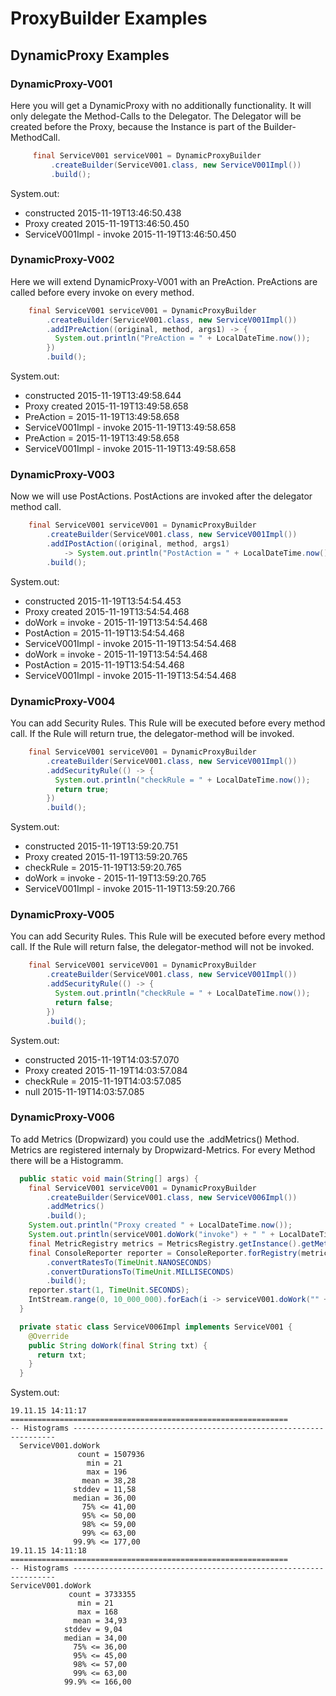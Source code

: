 # ProxyBuilder Examples

## DynamicProxy Examples

### DynamicProxy-V001
Here you will get a DynamicProxy with no additionally functionality.
It will only delegate the Method-Calls to the Delegator.
The Delegator will be created before the Proxy, because the Instance is
part of the Builder-MethodCall.

```java
     final ServiceV001 serviceV001 = DynamicProxyBuilder
         .createBuilder(ServiceV001.class, new ServiceV001Impl())
         .build();
```

System.out:
 * constructed 2015-11-19T13:46:50.438
 * Proxy created 2015-11-19T13:46:50.450
 * ServiceV001Impl - invoke 2015-11-19T13:46:50.450
 
### DynamicProxy-V002
  Here we will extend DynamicProxy-V001 with an PreAction.
  PreActions are called before every invoke on every method.

```java
    final ServiceV001 serviceV001 = DynamicProxyBuilder
        .createBuilder(ServiceV001.class, new ServiceV001Impl())
        .addIPreAction((original, method, args1) -> {
          System.out.println("PreAction = " + LocalDateTime.now());
        })
        .build();
```

System.out:
* constructed 2015-11-19T13:49:58.644
* Proxy created 2015-11-19T13:49:58.658
* PreAction = 2015-11-19T13:49:58.658
* ServiceV001Impl - invoke 2015-11-19T13:49:58.658
* PreAction = 2015-11-19T13:49:58.658
* ServiceV001Impl - invoke 2015-11-19T13:49:58.658

### DynamicProxy-V003
Now we will use PostActions. PostActions are invoked after the delegator method call.

```java
    final ServiceV001 serviceV001 = DynamicProxyBuilder
        .createBuilder(ServiceV001.class, new ServiceV001Impl())
        .addIPostAction((original, method, args1)
            -> System.out.println("PostAction = " + LocalDateTime.now()))
        .build();
```

System.out:
* constructed 2015-11-19T13:54:54.453
* Proxy created 2015-11-19T13:54:54.468
* doWork = invoke - 2015-11-19T13:54:54.468
* PostAction = 2015-11-19T13:54:54.468
* ServiceV001Impl - invoke 2015-11-19T13:54:54.468
* doWork = invoke - 2015-11-19T13:54:54.468
* PostAction = 2015-11-19T13:54:54.468
* ServiceV001Impl - invoke 2015-11-19T13:54:54.468

### DynamicProxy-V004
You can add Security Rules. This Rule will be executed before every method call.
If the Rule will return true, the delegator-method will be invoked.

```java
    final ServiceV001 serviceV001 = DynamicProxyBuilder
        .createBuilder(ServiceV001.class, new ServiceV001Impl())
        .addSecurityRule(() -> {
          System.out.println("checkRule = " + LocalDateTime.now());
          return true;
        })
        .build();
```

System.out:
* constructed 2015-11-19T13:59:20.751
* Proxy created 2015-11-19T13:59:20.765
* checkRule = 2015-11-19T13:59:20.765
* doWork = invoke - 2015-11-19T13:59:20.765
* ServiceV001Impl - invoke 2015-11-19T13:59:20.766

### DynamicProxy-V005
You can add Security Rules. This Rule will be executed before every method call.
If the Rule will return false, the delegator-method will not be invoked.

```java
    final ServiceV001 serviceV001 = DynamicProxyBuilder
        .createBuilder(ServiceV001.class, new ServiceV001Impl())
        .addSecurityRule(() -> {
          System.out.println("checkRule = " + LocalDateTime.now());
          return false;
        })
        .build();
```

System.out:
* constructed 2015-11-19T14:03:57.070
* Proxy created 2015-11-19T14:03:57.084
* checkRule = 2015-11-19T14:03:57.085
* null 2015-11-19T14:03:57.085

### DynamicProxy-V006
To add Metrics (Dropwizard) you could use the .addMetrics()
Method. Metrics are registered internaly by Dropwizard-Metrics.
For every Method there will be a Histogramm.
 
```java
  public static void main(String[] args) {
    final ServiceV001 serviceV001 = DynamicProxyBuilder
        .createBuilder(ServiceV001.class, new ServiceV006Impl())
        .addMetrics()
        .build();
    System.out.println("Proxy created " + LocalDateTime.now());
    System.out.println(serviceV001.doWork("invoke") + " " + LocalDateTime.now());
    final MetricRegistry metrics = MetricsRegistry.getInstance().getMetrics();
    final ConsoleReporter reporter = ConsoleReporter.forRegistry(metrics)
        .convertRatesTo(TimeUnit.NANOSECONDS)
        .convertDurationsTo(TimeUnit.MILLISECONDS)
        .build();
    reporter.start(1, TimeUnit.SECONDS);
    IntStream.range(0, 10_000_000).forEach(i -> serviceV001.doWork("" + i));
  }

  private static class ServiceV006Impl implements ServiceV001 {
    @Override
    public String doWork(final String txt) {
      return txt;
    }
  }
```

System.out:

```
19.11.15 14:11:17 ==============================================================
-- Histograms ------------------------------------------------------------------
  ServiceV001.doWork
               count = 1507936
                 min = 21
                 max = 196
                mean = 38,28
              stddev = 11,58
              median = 36,00
                75% <= 41,00
                95% <= 50,00
                98% <= 59,00
                99% <= 63,00
              99.9% <= 177,00
19.11.15 14:11:18 ==============================================================
-- Histograms ------------------------------------------------------------------
ServiceV001.doWork
             count = 3733355
               min = 21
               max = 168
              mean = 34,93
            stddev = 9,04
            median = 34,00
              75% <= 36,00
              95% <= 45,00
              98% <= 57,00
              99% <= 63,00
            99.9% <= 166,00
```             


